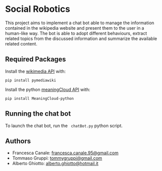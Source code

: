 # Social Robotics
This project aims to implement a chat bot able to manage the information contained in the wikipedia website and present them to the user in a human-like way.
The bot is able to adopt different behaviours, extract related topics from the discussed information and summarize the available related content.

## Required Packages

Install the [wikimedia API](https://github.com/barrust/mediawiki) with:

``` pip install pymediawiki ``` 

Install the python [meaningCloud API](https://github.com/MeaningCloud/meaningcloud-python) with:

``` pip install MeaningCloud-python ``` 

## Running the chat bot

To launch the chat bot, run the ``` chatBot.py``` python script.



## Authors
* Francesca Canale: francesca.canale.95@gmail.com
* Tommaso Gruppi: tommygruppi@gmail.com
* Alberto Ghiotto: alberto.ghiotto@hotmail.it
